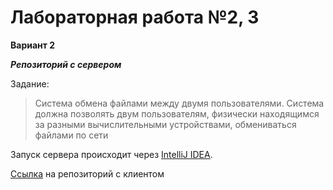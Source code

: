 # Лабораторная работа №2, 3
**Вариант 2**

***Репозиторий с сервером***

Задание:
> Система обмена файлами между двумя пользователями.
Система должна позволять двум пользователям, физически
находящимся за разными вычислительными устройствами,
обмениваться файлами по сети 

Запуск сервера происходит через [IntelliJ IDEA](https://www.jetbrains.com/ru-ru/idea/).

[Ссылка](https://github.com/Cyber-Tapok/android-tp) на репозиторий с клиентом
